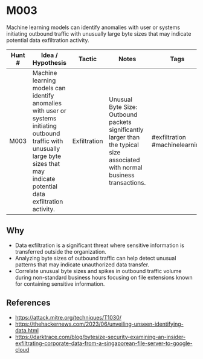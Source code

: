 # M003
Machine learning models can identify anomalies with user or systems initiating outbound traffic with unusually large byte sizes that may indicate potential data exfiltration activity.

| Hunt # | Idea / Hypothesis                                                                                     | Tactic                       | Notes                                     | Tags                                   | **Submitter**      |  
|--------------|------------------------------------------------------------------------------------------------|------------------------------|-------------------------------------------|----------------------------------------|--------------------|
| M003         | Machine learning models can identify anomalies with user or systems initiating outbound traffic with unusually large byte sizes that may indicate potential data exfiltration activity. | Exfiltration | Unusual Byte Size: Outbound packets significantly larger than the typical size associated with normal business transactions. | #exfiltration #machinelearning |  [John Grageda](https://www.linkedin.com/in/johngrageda/) 

## Why

- Data exfiltration is a significant threat where sensitive information is transferred outside the organization. 
- Analyzing byte sizes of outbound traffic can help detect unusual patterns that may indicate unauthorized data transfer.
- Correlate unusual byte sizes and spikes in outbound traffic volume during non-standard business hours focusing on file extensions known for containing sensitive information. 

## References

- https://attack.mitre.org/techniques/T1030/
- https://thehackernews.com/2023/06/unveiling-unseen-identifying-data.html
- https://darktrace.com/blog/bytesize-security-examining-an-insider-exfiltrating-corporate-data-from-a-singaporean-file-server-to-google-cloud
  
